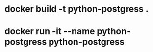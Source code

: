 


# docker build -t python-postgress .

<!-- image      python-postgress   -->


# docker run -it --name python-postgress python-postgress